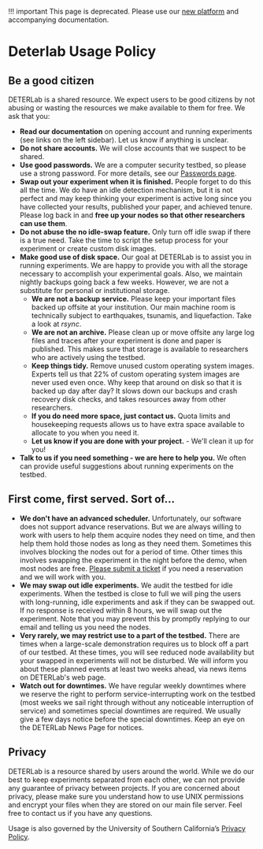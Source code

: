 
!!! important
    This page is deprecated. Please use our <a href="https://launch.mod.deterlab.net/">new platform</a> and accompanying documentation.

# Deterlab Usage Policy

## Be a good citizen

DETERLab is a shared resource. We expect users to be good citizens by not abusing or wasting the resources we make available to them for free. We ask that you:

- **Read our documentation** on opening account and running experiments (see links on the left sidebar). Let us know if anything is unclear.
- **Do not share accounts.** We will close accounts that we suspect to be shared.
- **Use good passwords.** We are a computer security testbed, so please use a strong password. For more details, see our [Passwords page](passwords.md).
- **Swap out your experiment when it is finished.** People forget to do this all the time. We do have an idle detection mechanism, but it is not perfect and may keep thinking your experiment is active long since you have collected your results, published your paper, and achieved tenure. Please log back in and **free up your nodes so that other researchers can use them**.
- **Do not abuse the no idle-swap feature.** Only turn off idle swap if there is a true need. Take the time to script the setup process for your experiment or create custom disk images.
- **Make good use of disk space.** Our goal at DETERLab is to assist you in running experiments. We are happy to provide you with all the storage necessary to accomplish your experimental goals. Also, we maintain nightly backups going back a few weeks. However, we are not a substitute for personal or institutional storage.
    - **We are not a backup service.** Please keep your important files backed up offsite at your institution. Our main machine room is technically subject to earthquakes, tsunamis, and liquefaction. Take a look at *rsync*.
    - **We are not an archive.** Please clean up or move offsite any large log files and traces after your experiment is done and paper is published. This makes sure that storage is available to researchers who are actively using the testbed.
    - **Keep things tidy.** Remove unused custom operating system images. Experts tell us that 22% of custom operating system images are never used even once. Why keep that around on disk so that it is backed up day after day? It slows down our backups and crash recovery disk checks, and takes resources away from other researchers.
    - **If you do need more space, just contact us.** Quota limits and housekeeping requests allows us to have extra space available to allocate to you when you need it.
    - **Let us know if you are done with your project.** - We'll clean it up for you!
- **Talk to us if you need something - we are here to help you.** We often can provide useful suggestions about running experiments on the testbed.

## First come, first served. Sort of…

- **We don't have an advanced scheduler.** Unfortunately, our software does not support advance reservations. But we are always willing to work with users to help them acquire nodes they need on time, and then help them hold those nodes as long as they need them. Sometimes this involves blocking the nodes out for a period of time. Other times this involves swapping the experiment in the night before the demo, when most nodes are free. [Please submit a ticket](https://trac.deterlab.net/newticket) if you need a reservation and we will work with you.
- **We may swap out idle experiments.** We audit the testbed for idle experiments. When the testbed is close to full we will ping the users with long-running, idle experiments and ask if they can be swapped out. If no response is received within 8 hours, we will swap out the experiment. Note that you may prevent this by promptly replying to our email and telling us you need the nodes.
- **Very rarely, we may restrict use to a part of the testbed.** There are times when a large-scale demonstration requires us to block off a part of our testbed. At these times, you will see reduced node availability but your swapped in experiments will not be disturbed. We will inform you about these planned events at least two weeks ahead, via news items on DETERLab's web page.
- **Watch out for downtimes.** We have regular weekly downtimes where we reserve the right to perform service-interrupting work on the testbed (most weeks we sail right through without any noticeable interruption of service) and sometimes special downtimes are required. We usually give a few days notice before the special downtimes. Keep an eye on the DETERLab News Page for notices.

## Privacy

DETERLab is a resource shared by users around the world. While we do our best to keep experiments separated from each other, we can not provide any guarantee of privacy between projects. If you are concerned about privacy, please make sure you understand how to use UNIX permissions and encrypt your files when they are stored on our main file server. Feel free to contact us if you have any questions.

Usage is also governed by the University of Southern California’s [​Privacy Policy](http://policies.usc.edu/p2admOpBus/privacy_personal_information.html).